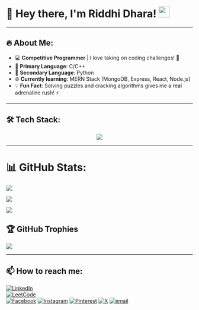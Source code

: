 # 👋 Hey there, I'm Riddhi Dhara! <img src="https://media.giphy.com/media/hvRJCLFzcasrR4ia7z/giphy.gif" width="30px">

---

## 🔥 About Me:
- 💻 **Competitive Programmer** | I love taking on coding challenges! 🎯
- 🌱 **Primary Language**: C/C++  
- 🐍 **Secondary Language**: Python  
- 🌐 **Currently learning**: MERN Stack (MongoDB, Express, React, Node.js)  
- 💡 **Fun Fact**: Solving puzzles and cracking algorithms gives me a real adrenaline rush! ⚡

---

## 🛠️ Tech Stack:
<div align="center">
  <img src="https://skillicons.dev/icons?i=c,cpp,python,html,css,javascript,nodejs,expressjs,mongodb,mysql,git,vscode,postman,aws" />
</div>

---

# 📊 GitHub Stats:
![](https://github-readme-stats.vercel.app/api?username=RiddhiDhara&theme=dark&hide_border=false&include_all_commits=true&count_private=true)<br/>

![](https://github-readme-streak-stats.herokuapp.com/?user=RiddhiDhara&theme=dark&hide_border=false)<br/>

![](https://github-readme-stats.vercel.app/api/top-langs/?username=RiddhiDhara&theme=dark&hide_border=false&include_all_commits=true&count_private=true&layout=compact)

## 🏆 GitHub Trophies
![](https://github-profile-trophy.vercel.app/?username=RiddhiDhara&theme=radical&no-frame=false&no-bg=true&margin-w=4)

---
## 📫 How to reach me:
[![LinkedIn](https://img.shields.io/badge/LinkedIn-%230077B5.svg?style=for-the-badge&logo=linkedin&logoColor=white)](https://www.linkedin.com/in/riddhi-dhara-2003rd/)  
[![LeetCode](https://img.shields.io/badge/LeetCode-%23FFA116.svg?style=for-the-badge&logo=leetcode&logoColor=black)](https://leetcode.com/u/Riddhi_Dhara/)    
[![Facebook](https://img.shields.io/badge/Facebook-%231877F2.svg?style=for-the-badge&logo=Facebook&logoColor=white)](https://facebook.com/https://www.facebook.com/riddhi.dhara.73) 
[![Instagram](https://img.shields.io/badge/Instagram-%23E4405F.svg?style=for-the-badge&logo=Instagram&logoColor=white)](https://instagram.com/https://www.instagram.com/riddhidhara/) 
[![Pinterest](https://img.shields.io/badge/Pinterest-%23E60023.svg?style=for-the-badge&logo=Pinterest&logoColor=white)](https://pinterest.com/https://in.pinterest.com/riddhidhara2003/) 
[![X](https://img.shields.io/badge/X-black.svg?style=for-the-badge&logo=X&logoColor=white)](https://x.com/https://x.com/riddhidhara2003) 
[![email](https://img.shields.io/badge/Email-D14836?style=for-the-badge&logo=gmail&logoColor=white)](mailto:riddhidhara2003@gmail.com)



